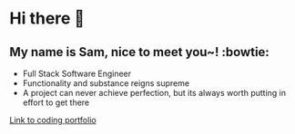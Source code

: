 # Hi there 👋
## My name is Sam, nice to meet you~! :bowtie:

 - Full Stack Software Engineer
 - Functionality and substance reigns supreme
 - A project can never achieve perfection, but its always worth putting in effort to get there
 
 
 
 
 
 [Link to coding portfolio](https://samlee088.github.io/coding-portfolio/#about)
 
 


<!--
**samlee088/samlee088** is a ✨ _special_ ✨ repository because its `README.md` (this file) appears on your GitHub profile.

Here are some ideas to get you started:

- 🔭 I’m currently working on ...
- 🌱 I’m currently learning ...
- 👯 I’m looking to collaborate on ...
- 🤔 I’m looking for help with ...
- 💬 Ask me about ...
- 📫 How to reach me: ...
- 😄 Pronouns: ...
- ⚡ Fun fact: ...
-->
